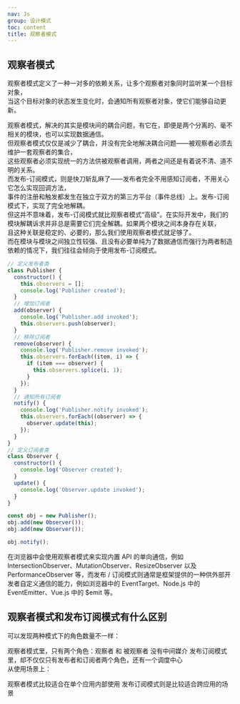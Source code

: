 ```yaml
---
nav: Js
group: 设计模式
toc: content
title: 观察者模式
---
```


## 观察者模式

观察者模式定义了一种一对多的依赖关系，让多个观察者对象同时监听某一个目标对象，  
当这个目标对象的状态发生变化时，会通知所有观察者对象，使它们能够自动更新。

观察者模式，解决的其实是模块间的耦合问题，有它在，即便是两个分离的、毫不相关的模块，也可以实现数据通信。  
但观察者模式仅仅是减少了耦合，并没有完全地解决耦合问题——被观察者必须去维护一套观察者的集合，  
这些观察者必须实现统一的方法供被观察者调用，两者之间还是有着说不清、道不明的关系。  
而发布-订阅模式，则是快刀斩乱麻了——发布者完全不用感知订阅者，不用关心它怎么实现回调方法，  
事件的注册和触发都发生在独立于双方的第三方平台（事件总线）上。发布-订阅模式下，实现了完全地解耦。  
但这并不意味着，发布-订阅模式就比观察者模式“高级”。在实际开发中，我们的模块解耦诉求并非总是需要它们完全解耦。如果两个模块之间本身存在关联，  
且这种关联是稳定的、必要的，那么我们使用观察者模式就足够了。  
而在模块与模块之间独立性较强、且没有必要单纯为了数据通信而强行为两者制造依赖的情况下，我们往往会倾向于使用发布-订阅模式。

```js
// 定义发布者类
class Publisher {
  constructor() {
    this.observers = [];
    console.log('Publisher created');
  }
  // 增加订阅者
  add(observer) {
    console.log('Publisher.add invoked');
    this.observers.push(observer);
  }
  // 移除订阅者
  remove(observer) {
    console.log('Publisher.remove invoked');
    this.observers.forEach((item, i) => {
      if (item === observer) {
        this.observers.splice(i, 1);
      }
    });
  }
  // 通知所有订阅者
  notify() {
    console.log('Publisher.notify invoked');
    this.observers.forEach((observer) => {
      observer.update(this);
    });
  }
}
// 定义订阅者类
class Observer {
  constructor() {
    console.log('Observer created');
  }
  update() {
    console.log('Observer.update invoked');
  }
}

const obj = new Publisher();
obj.add(new Observer());
obj.add(new Observer());

obj.notify();
```

在浏览器中会使用观察者模式来实现内置 API 的单向通信，例如 IntersectionObserver、MutationObserver、ResizeObserver 以及 PerformanceObserver 等，而发布 / 订阅模式则通常是框架提供的一种供外部开发者自定义通信的能力，例如浏览器中的 EventTarget、Node.js 中的 EventEmitter、Vue.js 中的 $emit 等。

## 观察者模式和发布订阅模式有什么区别

可以发现两种模式下的角色数量不一样：

观察者模式里，只有两个角色：观察者 和 被观察者 没有中间媒介
发布订阅模式里，却不仅仅只有发布者和订阅者两个角色，还有一个调度中心  
从使用场景上：

观察者模式比较适合在单个应用内部使用
发布订阅模式则是比较适合跨应用的场景
